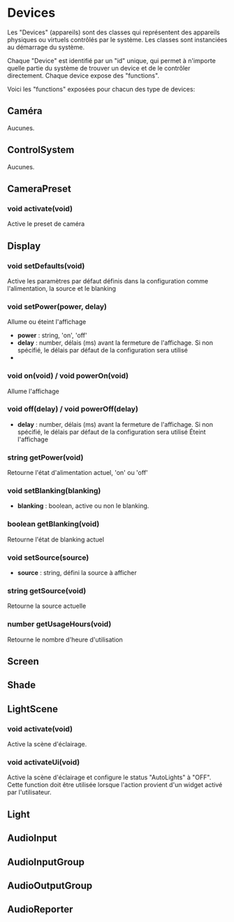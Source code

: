# Devices
Les "Devices" (appareils) sont des classes qui représentent des appareils physiques ou virtuels contrôlés par le système. Les classes sont instanciées au démarrage du système.

Chaque "Device" est identifié par un "id" unique, qui permet à n'importe quelle partie du système de trouver un device et de le contrôler directement. Chaque device expose des "functions".

Voici les "functions" exposées pour chacun des type de devices:


## Caméra
Aucunes.

## ControlSystem
Aucunes.

## CameraPreset
### void activate(void)
Active le preset de caméra

## Display
### void setDefaults(void)
Active les paramètres par défaut définis dans la configuration comme l'alimentation, la source et le blanking

### void setPower(power, delay)
Allume ou éteint l'affichage
* **power** : string, 'on', 'off'
* **delay** : number, délais (ms) avant la fermeture de l'affichage. Si non spécifié, le délais par défaut de la configuration sera utilisé
* 
### void on(void) / void powerOn(void)
Allume l'affichage

### void off(delay) / void powerOff(delay)
* **delay** : number, délais (ms) avant la fermeture de l'affichage. Si non spécifié, le délais par défaut de la configuration sera utilisé
Éteint l'affichage

### string getPower(void)
Retourne l'état d'alimentation actuel, 'on' ou 'off'

### void setBlanking(blanking)
* **blanking** : boolean, active ou non le blanking.

### boolean getBlanking(void)
Retourne l'état de blanking actuel

### void setSource(source)
* **source** : string, défini la source à afficher

### string getSource(void)
Retourne la source actuelle

### number getUsageHours(void)
Retourne le nombre d'heure d'utilisation

## Screen

## Shade

## LightScene
### void activate(void)
Active la scène d'éclairage.
### void activateUi(void)
Active la scène d'éclairage et configure le status "AutoLights" à "OFF". Cette function doit être utilisée lorsque l'action provient d'un widget activé par l'utilisateur.

## Light

## AudioInput

## AudioInputGroup

## AudioOutputGroup

## AudioReporter
